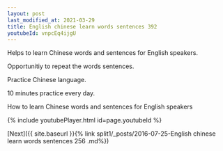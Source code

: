 ```yaml
---
layout: post
last_modified_at: 2021-03-29
title: English chinese learn words sentences 392 
youtubeId: vnpcEq4ijgU
---
```

 
 
Helps to learn Chinese words and sentences for English speakers.

Opportunitiy to repeat the words sentences. 

Practice Chinese language. 
 
10 minutes practice every day. 
 
How to learn Chinese words and sentences for English speakers 
 
{% include youtubePlayer.html id=page.youtubeId %}
 
 
[Next]({{ site.baseurl }}{% link  split1/_posts/2016-07-25-English chinese learn words sentences 256 .md%})
 
